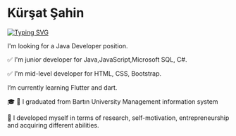 # Kürşat Şahin

[![Typing SVG](https://readme-typing-svg.herokuapp.com?lines=Junior+Java+Developer)](https://git.io/typing-svg)












I'm looking for a Java Developer position.

✅ I'm junior developer for Java,JavaScript,Microsoft SQL, C#.

✅ I'm mid-level developer  for HTML, CSS, Bootstrap.

 I’m currently learning  Flutter and dart.

🎓 🌿 I graduated from Bartın University Management information system

💭 I developed myself in terms of research, self-motivation, entrepreneurship and acquiring different abilities.



